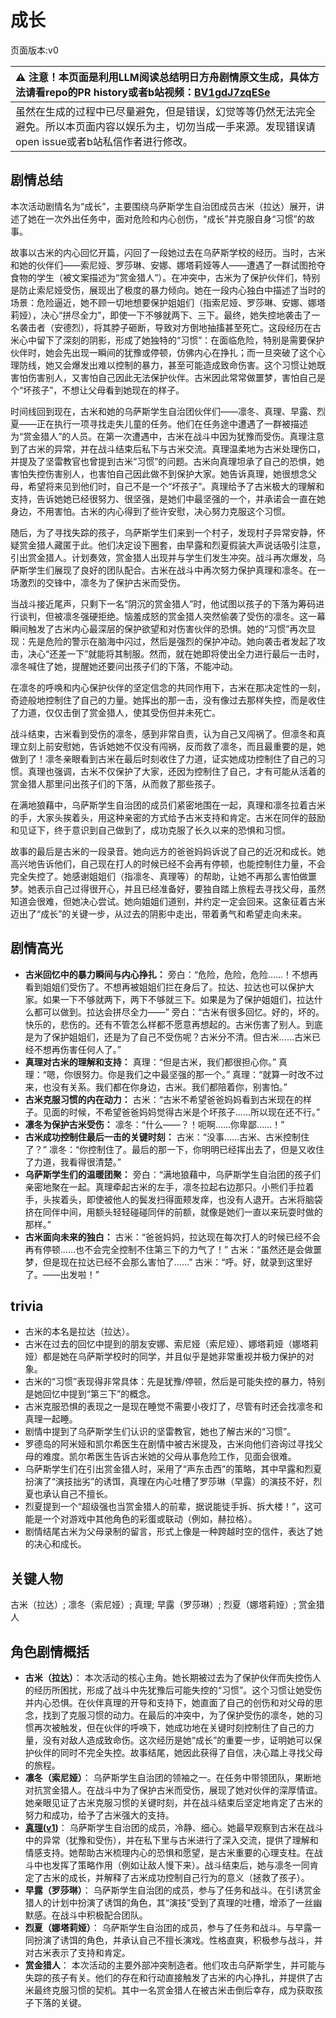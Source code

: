 # 成长
页面版本:v0
 

| :warning: 注意！本页面是利用LLM阅读总结明日方舟剧情原文生成，具体方法请看repo的PR history或者b站视频：[BV1gdJ7zqESe](https://www.bilibili.com/video/BV1gdJ7zqESe/)         |
|:----------------------------|
| 虽然在生成的过程中已尽量避免，但是错误，幻觉等等仍然无法完全避免。所以本页面内容以娱乐为主，切勿当成一手来源。发现错误请open issue或者b站私信作者进行修改。|



## 剧情总结
本次活动剧情名为“成长”，主要围绕乌萨斯学生自治团成员古米（拉达）展开，讲述了她在一次外出任务中，面对危险和内心创伤，“成长”并克服自身“习惯”的故事。

故事以古米的内心回忆开篇，闪回了一段她过去在乌萨斯学校的经历。当时，古米和她的伙伴们——索尼娅、罗莎琳、安娜、娜塔莉娅等人——遭遇了一群试图抢夺食物的学生（被文案描述为“赏金猎人”）。在冲突中，古米为了保护伙伴们，特别是防止索尼娅受伤，展现出了极度的暴力倾向。她在一段内心独白中描述了当时的场景：危险逼近，她不顾一切地想要保护姐姐们（指索尼娅、罗莎琳、安娜、娜塔莉娅），决心“拼尽全力”，即使一下不够就两下、三下。最终，她失控地袭击了一名袭击者（安德烈），将其脖子砸断，导致对方倒地抽搐甚至死亡。这段经历在古米心中留下了深刻的阴影，形成了她独特的“习惯”：在面临危险，特别是需要保护伙伴时，她会先出现一瞬间的犹豫或停顿，仿佛内心在挣扎；而一旦突破了这个心理防线，她又会爆发出难以控制的暴力，甚至可能造成致命伤害。这个习惯让她既害怕伤害别人，又害怕自己因此无法保护伙伴。古米因此常常做噩梦，害怕自己是个“坏孩子”，不想让父母看到她现在的样子。

时间线回到现在，古米和她的乌萨斯学生自治团伙伴们——凛冬、真理、早露、烈夏——正在执行一项寻找走失儿童的任务。他们在任务途中遭遇了一群被描述为“赏金猎人”的人员。在第一次遭遇中，古米在战斗中因为犹豫而受伤。真理注意到了古米的异常，并在战斗结束后私下与古米交流。真理温柔地为古米处理伤口，并提及了坚雷教官也曾提到古米“习惯”的问题。古米向真理坦承了自己的恐惧，她害怕失控伤害别人，也害怕自己因此做不到保护大家。她告诉真理，她很想念父母，希望将来见到他们时，自己不是一个“坏孩子”。真理给予了古米极大的理解和支持，告诉她她已经很努力、很坚强，是她们中最坚强的一个，并承诺会一直在她身边，不用害怕。古米的内心得到了些许安慰，决心努力克服这个习惯。

随后，为了寻找失踪的孩子，乌萨斯学生们来到一个村子，发现村子异常安静，怀疑赏金猎人藏匿于此。他们决定设下圈套，由早露和烈夏假装大声说话吸引注意，引出赏金猎人。计划奏效，赏金猎人出现并与学生们发生冲突。战斗再次爆发，乌萨斯学生们展现了良好的团队配合。古米在战斗中再次努力保护真理和凛冬。在一场激烈的交锋中，凛冬为了保护古米而受伤。

当战斗接近尾声，只剩下一名“阴沉的赏金猎人”时，他试图以孩子的下落为筹码进行谈判，但被凛冬强硬拒绝。恼羞成怒的赏金猎人突然偷袭了受伤的凛冬。这一幕瞬间触发了古米内心最深层的保护欲望和对伤害伙伴的恐惧。她的“习惯”再次显现：先是危险的警示在脑海中闪过，然后是强烈的保护冲动。她向袭击者发起了攻击，决心“还差一下”就能将其制服。然而，就在她即将使出全力进行最后一击时，凛冬喊住了她，提醒她还要问出孩子们的下落，不能冲动。

在凛冬的呼唤和内心保护伙伴的坚定信念的共同作用下，古米在那决定性的一刻，奇迹般地控制住了自己的力量。她挥出的那一击，没有像过去那样失控，而是收住了力道，仅仅击倒了赏金猎人，使其受伤但并未死亡。

战斗结束，古米看到受伤的凛冬，感到非常自责，认为自己又闯祸了。但凛冬和真理立刻上前安慰她，告诉她她不仅没有闯祸，反而救了凛冬，而且最重要的是，她做到了！凛冬亲眼看到古米在最后时刻收住了力道，证实她成功控制住了自己的习惯。真理也强调，古米不仅保护了大家，还因为控制住了自己，才有可能从活着的赏金猎人那里问出孩子们的下落，从而救了那些孩子。

在满地狼藉中，乌萨斯学生自治团的成员们紧密地围在一起，真理和凛冬拉着古米的手，大家头挨着头，用这种亲密的方式给予古米支持和肯定。古米在同伴的鼓励和见证下，终于意识到自己做到了，成功克服了长久以来的恐惧和习惯。

故事的最后是古米的一段录音。她向远方的爸爸妈妈诉说了自己的近况和成长。她高兴地告诉他们，自己现在打人的时候已经不会再有停顿，也能控制住力量，不会完全失控了。她感谢姐姐们（指凛冬、真理等）的帮助，让她不再那么害怕做噩梦。她表示自己过得很开心，并且已经准备好，要独自踏上旅程去寻找父母，虽然知道会很难，但她决心尝试。她向姐姐们道别，并约定一定会回来。这象征着古米迈出了“成长”的关键一步，从过去的阴影中走出，带着勇气和希望走向未来。
## 剧情高光
*   **古米回忆中的暴力瞬间与内心挣扎：**
    旁白：“危险，危险，危险......！不想再看到姐姐们受伤了。不想再被姐姐们拦在身后了。拉达、拉达也可以保护大家。如果一下不够就两下，两下不够就三下。如果是为了保护姐姐们，拉达什么都可以做到。拉达会拼尽全力——”
    旁白：“古米有很多回忆。好的，坏的。快乐的，悲伤的。还有不管怎么样都不愿意再想起的。古米伤害了别人。到底是为了保护姐姐们，还是为了自己不受伤呢？古米分不清。但古米......古米已经不想再伤害任何人了。”
*   **真理对古米的理解和支持：**
    真理：“但是古米，我们都很担心你。”
    真理：“嗯，你很努力。你是我们之中最坚强的那一个。”
    真理：“就算一时改不过来，也没有关系。我们都在你身边，古米。我们都陪着你，别害怕。”
*   **古米克服习惯的内在动力：**
    古米：“古米不希望爸爸妈妈看到古米现在的样子。见面的时候，不希望爸爸妈妈觉得古米是个坏孩子......所以现在还不行。”
*   **凛冬为保护古米受伤：**
    凛冬：“什么——？！呃啊......你卑鄙......！”
*   **古米成功控制住最后一击的关键时刻：**
    古米：“没事......古米、古米控制住了？”
    凛冬：“你控制住了。最后的那一下，你明明已经挥出去了，但是又收住了力道，我看得很清楚。”
*   **乌萨斯学生们的温暖团聚：**
    旁白：“满地狼藉中，乌萨斯学生自治团的孩子们亲密地聚在一起。真理牵起古米的左手，凛冬拉起右边那只。小熊们手拉着手，头挨着头，即使被他人的鬓发扫得面颊发痒，也没有人退开。古米将脑袋挤在同伴中间，用额头轻轻碰碰同伴的前额，就像是她们一直以来玩耍时做的那样。”
*   **古米面向未来的独白：**
    古米：“爸爸妈妈，拉达现在每次打人的时候已经不会再有停顿......也不会完全控制不住第三下的力气了！”
    古米：“虽然还是会做噩梦，但是现在拉达已经不会那么害怕了......”
    古米：“呼。好，就录到这里好了。——出发啦！”
## trivia
*   古米的本名是拉达（拉达）。
*   古米在过去的回忆中提到的朋友安娜、索尼娅（索尼娅）、娜塔莉娅（娜塔莉娅）都是她在乌萨斯学校时的同学，并且似乎是她非常重视并极力保护的对象。
*   古米的“习惯”表现得非常具体：先是犹豫/停顿，然后是可能失控的暴力，特别是她回忆中提到“第三下”的概念。
*   古米克服恐惧的表现之一是现在睡觉不需要小夜灯了，尽管有时还会找凛冬和真理一起睡。
*   剧情中提到了乌萨斯学生们认识的坚雷教官，她也了解古米的“习惯”。
*   罗德岛的阿米娅和凯尔希医生在剧情中被古米提及，古米向他们咨询过寻找父母的难度。凯尔希医生告诉古米她的父母从事危险工作，见面会很难。
*   乌萨斯学生们在引出赏金猎人时，采用了“声东击西”的策略，其中早露和烈夏扮演了“演技拙劣”的诱饵，真理在内心吐槽了罗莎琳（早露）的演技不好，烈夏也承认自己不擅长。
*   烈夏提到一个“超级强也当赏金猎人的前辈，据说能徒手拆、拆大楼！”，这可能是一个对游戏中其他角色的彩蛋或联动（例如，赫拉格）。
*   剧情结尾古米为父母录制的留言，形式上像是一种跨越时空的信件，表达了她的决心和成长。
## 关键人物
古米（拉达）; 凛冬（索尼娅）; 真理; 早露（罗莎琳）; 烈夏（娜塔莉娅）; 赏金猎人
## 角色剧情概括
-   **古米（拉达）**： 本次活动的核心主角。她长期被过去为了保护伙伴而失控伤人的经历所困扰，形成了战斗中先犹豫后可能失控的“习惯”。这个习惯让她受伤并内心恐惧。在伙伴真理的开导和支持下，她直面了自己的创伤和对父母的思念，找到了克服习惯的动力。在最后的冲突中，为了保护受伤的凛冬，她的习惯再次被触发，但在伙伴的呼唤下，她成功地在关键时刻控制住了自己的力量，没有对敌人造成致命伤。这次经历是她“成长”的重要一步，证明她可以保护伙伴的同时不完全失控。故事结尾，她因此获得了自信，决心踏上寻找父母的旅程。
-   **凛冬（索尼娅）**： 乌萨斯学生自治团的领袖之一。在任务中带领团队，果断地对抗赏金猎人。在战斗中为了保护古米而受伤，展现了她对伙伴的深厚情谊。她亲眼见证了古米克服习惯的关键时刻，并在战斗结束后坚定地肯定了古米的努力和成功，给予了古米强大的支持。
-   **[真理](../char_v3/char_195_glassb.md)([v1](../chars/char_195_glassb.md))**： 乌萨斯学生自治团的成员，冷静、细心。她最早观察到古米在战斗中的异常（犹豫和受伤），并在私下里与古米进行了深入交流，提供了理解和情感支持。她帮助古米梳理内心的恐惧和愿望，是古米重要的心理支柱。在战斗中也发挥了策略作用（例如让敌人慢下来）。战斗结束后，她与凛冬一同肯定了古米的成长，并解释了古米成功控制自己行为的意义（拯救了孩子）。
-   **早露（罗莎琳）**： 乌萨斯学生自治团的成员，参与了任务和战斗。在引诱赏金猎人的计划中扮演了诱饵的角色，其“演技”受到了真理的吐槽，增添了一丝幽默感。在战斗中积极配合团队。
-   **烈夏（娜塔莉娅）**： 乌萨斯学生自治团的成员，参与了任务和战斗。与早露一同扮演了诱饵的角色，并承认自己不擅长演戏。性格直爽，积极参与战斗，并对古米表示了支持和肯定。
-   **赏金猎人**： 本次活动的主要外部冲突制造者。他们攻击乌萨斯学生，并可能与失踪的孩子有关。他们的存在和行动直接触发了古米的内心挣扎，并提供了古米最终克服习惯的契机。其中一名赏金猎人在被古米击倒后幸存，成为获取孩子下落的关键。